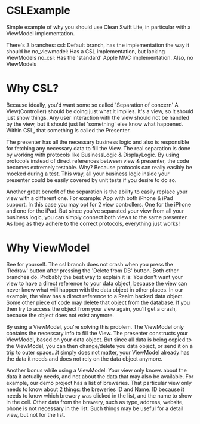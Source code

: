 # CSLExample

Simple example of why you should use Clean Swift Lite, in particular with a ViewModel implementation.

There's 3 branches:
csl: Default branch, has the implementation the way it should be
no_viewmodel: Has a CSL implementation, but lacking ViewModels
no_csl: Has the 'standard' Apple MVC implementation. Also, no ViewModels

# Why CSL?
Because ideally, you'd want some so called 'Separation of concern'
A View(Controller) should be doing just what it implies. It's a view, so it should just show things. 
Any user interaction with the view should not be handled by the view, but it should just let 'something' else know what happened.
Within CSL, that something is called the Presenter.

The presenter has all the necessary business logic and also is responsible for fetching any necessary data to fill the View.
The real separation is done by working with protocols like BusinessLogic & DisplayLogic. By using protocols instead of direct references between view & presenter, the code becomes extremely testable.
Why? Because protocols can really easibly be mocked during a test.
This way, all your business logic inside your presenter could be easily covered by unit tests if you desire to do so.

Another great benefit of the separation is the ability to easily replace your view with a different one.
For example:
App with both iPhone & iPad support. In this case you may opt for 2 view controllers. One for the iPhone and one for the iPad. But since you've separated your view from all your business logic, you can simply connect both views to the same presenter.
As long as they adhere to the correct protocols, everything just works!

# Why ViewModel
See for yourself. The csl branch does not crash when you press the 'Redraw' button after pressing the 'Delete from DB' button.
Both other branches do.
Probably the best way to explain it is:
You don't want your view to have a direct reference to your data object, because the view can never know what will happen with the data object in other places.
In our example, the view has a direct reference to a Realm backed data object. Some other piece of code may delete that object from the database. If you then try to access the object from your view again, you'll get a crash, because the object does not exist anymore.

By using a ViewModel, you're solving this problem. The ViewModel only contains the necessary info to fill the View. The presenter constructs your ViewModel, based on your data object.
But since all data is being copied to the ViewModel, you can then change/delete you data object, or send it on a trip to outer space...it simply does not matter, your ViewModel already has the data it needs and does not rely on the data object anymore.

Another bonus while using a ViewModel:
Your view only knows about the data it actually needs, and not about the data that may also be available.
For example, our demo project has a list of breweries. That particular view only needs to know about 2 things: the breweries ID and Name. ID because it needs to know which brewery was clicked in the list, and the name to show in the cell.
Other data from the brewery, such as type, address, website, phone is not necessary in the list. Such things may be useful for a detail view, but not for the list.
